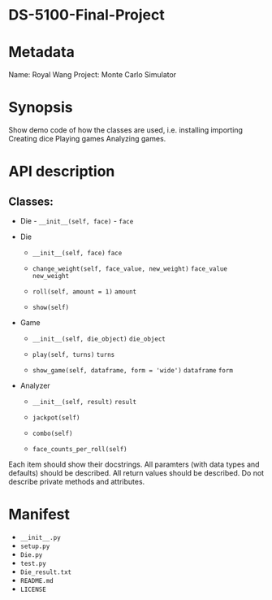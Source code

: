 # DS-5100-Final-Project


# Metadata
Name: Royal Wang
Project: Monte Carlo Simulator

# Synopsis

Show demo code of how the classes are used, i.e.
installing
importing
Creating dice
Playing games
Analyzing games.

# API description
## Classes:
- Die
              - `__init__(self, face)`
                  - `face` 
- Die
 
     - `__init__(self, face)`
        `face` 
          
     - `change_weight(self, face_value, new_weight)`
        `face_value`
        `new_weight`
          
     - `roll(self, amount = 1)`
        `amount` 
          
     - `show(self)`
     
- Game

     - `__init__(self, die_object)`
       `die_object`
          
     - `play(self, turns)`
        `turns` 
          
     - `show_game(self, dataframe, form = 'wide')`
       `dataframe`
       `form`
- Analyzer

     - `__init__(self, result)`
       `result`
          
     - `jackpot(self)`
     
     - `combo(self)`
     
     - `face_counts_per_roll(self)`

Each item should show their docstrings.
All paramters (with data types and defaults) should be described.
All return values should be described.
Do not describe private methods and attributes.

# Manifest
 - `__init__.py`
 - `setup.py`
 - `Die.py`
 - `test.py`
 - `Die_result.txt`
 - `README.md`
 - `LICENSE`
